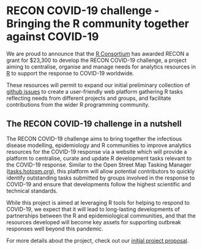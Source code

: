 # RECON COVID-19 challenge - Bringing the R community together against COVID-19

We are proud to announce that the [R Consortium](https://www.r-consortium.org/) has awarded RECON a grant for $23,300 to develop the RECON COVID-19 challenge, a project aiming to centralise, organise and manage needs for analytics resources in [R](https://www.r-project.org/) to support the response to COVID-19 worldwide.

These resources will permit to expand our initial preliminary collection of [github issues](https://github.com/reconhub/covid19hub) to create a user-friendly web platform gathering R tasks reflecting needs from different projects and groups, and facilitate contributions from the wider R programming community.

## The RECON COVID-19 challenge in a nutshell

The RECON COVID-19 challenge aims to bring together the infectious disease modelling, epidemiology and R communities to improve analytics resources for the COVID-19 response via a website which will provide a platform to centralise, curate and update R development tasks relevant to the COVID-19 response. Similar to the Open Street Map Tasking Manager ([tasks.hotosm.org](https://tasks.hotosm.org/)), this platform will allow potential contributors to quickly identify outstanding tasks submitted by groups involved in the response to COVID-19 and ensure that developments follow the highest scientific and technical standards.

While this project is aimed at leveraging R tools for helping to respond to COVID-19, we expect that it will lead to long-lasting developments of partnerships between the R and epidemiological communities, and that the resources developed will become key assets for supporting outbreak responses well beyond this pandemic.

For more details about the project, check out our [initial project proposal](https://drive.google.com/file/d/106T_Bbp3XyWMVrfix2qcslwg9cJoJ90m/view).
